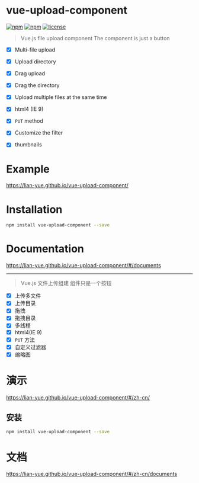 # vue-upload-component
[![npm](https://img.shields.io/npm/dm/vue-upload-component.svg?style=flat-square)](https://www.npmjs.com/package/vue-upload-component) [![npm](https://img.shields.io/npm/v/vue-upload-component.svg?style=flat-square)](https://www.npmjs.com/package/vue-upload-component) [![license](https://img.shields.io/github/license/lian-yue/vue-upload-component.svg?style=flat-square)](https://www.npmjs.com/package/vue-upload-component)


> Vue.js file upload component
> The component is just a button


  - [x] Multi-file upload
  - [x] Upload directory
  - [x] Drag upload
  - [x] Drag the directory
  - [x] Upload multiple files at the same time
  - [x] html4 (IE 9)
  - [x] `PUT` method
  - [x] Customize the filter
  - [x] thumbnails



# Example

https://lian-yue.github.io/vue-upload-component/

# Installation

``` bash
npm install vue-upload-component --save
```

# Documentation

https://lian-yue.github.io/vue-upload-component/#/documents



---




> Vue.js 文件上传组建
> 组件只是一个按钮

  - [x] 上传多文件
  - [x] 上传目录
  - [x] 拖拽
  - [x] 拖拽目录
  - [x] 多线程
  - [x] html4(IE 9)
  - [x] `PUT` 方法
  - [x] 自定义过滤器
  - [x] 缩略图

# 演示

https://lian-yue.github.io/vue-upload-component/#/zh-cn/



## 安装

``` bash
npm install vue-upload-component --save
```

# 文档

https://lian-yue.github.io/vue-upload-component/#/zh-cn/documents
